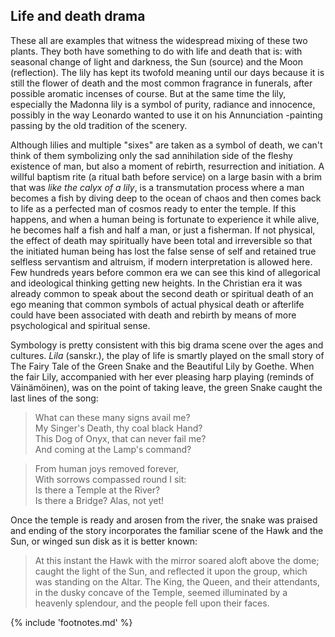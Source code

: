 ## Life and death drama

These all are examples that witness the widespread mixing of these two plants. They both have something to do with life and death that is: with seasonal change of light and darkness, the Sun (source) and the Moon (reflection). The lily has kept its twofold meaning until our days because it is still the flower of death and the most common fragrance in funerals, after possible aromatic incenses of course. But at the same time the lily, especially the Madonna lily is a symbol of purity, radiance and innocence, possibly in the way Leonardo wanted to use it on his Annunciation -painting<!-- cite author="wikipedia.org" title="Annunciation (Leonardo)" date="" location="" type="website" href="https://en.wikipedia.org/wiki/Annunciation_(Leonardo)" --> passing by the old tradition of the scenery.

Although lilies and multiple "sixes" are taken as a symbol of death, we can't think of them symbolizing only the sad annihilation side of the fleshy existence of man, but also a moment of rebirth, resurrection and initiation. A willful baptism rite (a ritual bath before service) on a large basin with a brim that was *like the calyx of a lily*<!-- cite author="wikipedia.org" title="Molten Sea" date="" location="" type="website" href="https://en.wikipedia.org/wiki/Molten_Sea" -->, is a transmutation process where a man becomes a fish by diving deep to the ocean of chaos and then comes back to life as a perfected man of cosmos ready to enter the temple. If this happens, and when a human being is fortunate to experience it while alive, he becomes half a fish and half a man, or just a fisherman. If not physical, the effect of death may spiritually have been total and irreversible so that the initiated human being has lost the false sense of self and retained true selfless servantism and altruism, if modern interpretation is allowed here. Few hundreds years before common era we can see this kind of allegorical and ideological thinking getting new heights. In the Christian era it was already common to speak about the second death or spiritual death of an ego<!-- cite author="" title="New Testament" date="" location="Galatians 2:20, Ephesians 4:22-24" type="selfref" href="#" --> meaning that common symbols of actual physical death or afterlife could have been associated with death and rebirth by means of more psychological and spiritual sense.

Symbology is pretty consistent with this big drama scene over the ages and cultures. *Lila* (sanskr.), the play of life is smartly played on the small story of The Fairy Tale of the Green Snake and the Beautiful Lily<!-- cite author="Johann Wolfgang von Goethe" title="The Fairy Tale of the Green Snake and the Beautiful Lily - See more at: http://wn.rsarchive.org/RelAuthors/GoetheJW/GreenSnake.html#sthash.USY93QFo.dpuf" date="1795" location="" type="Novel" href="http://wn.rsarchive.org/RelAuthors/GoetheJW/GreenSnake.html" --> by Goethe. When the fair Lily, accompanied with her ever pleasing harp playing (reminds of Väinämöinen), was on the point of taking leave, the green Snake caught the last lines of the song:

> What can these many signs avail me?<br/>
	My Singer's Death, thy coal black Hand?<br/>
	This Dog of Onyx, that can never fail me?<br/>
	And coming at the Lamp's command?<br/>

> From human joys removed forever,<br/>
	With sorrows compassed round I sit:<br/>
	Is there a Temple at the River?<br/>
	Is there a Bridge? Alas, not yet!

Once the temple is ready and arosen from the river, the snake was praised and ending of the story incorporates the familiar scene of the Hawk and the Sun, or winged sun disk<!-- cite author="wikipedia.org" title="Winged sun" date="" location="" type="website" href="https://en.wikipedia.org/wiki/Winged_sun" --> as it is better known:

> At this instant the Hawk with the mirror soared aloft above the dome; caught the light of the Sun, and reflected it upon the group, which was standing on the Altar. The King, the Queen, and their attendants, in the dusky concave of the Temple, seemed illuminated by a heavenly splendour, and the people fell upon their faces.

{% include 'footnotes.md' %}
